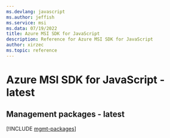 ```yaml
---
ms.devlang: javascript
ms.author: jeffish
ms.service: msi
ms.data: 07/19/2022
title: Azure MSI SDK for JavaScript
description: Reference for Azure MSI SDK for JavaScript
author: xirzec
ms.topic: reference
---
```

# Azure MSI SDK for JavaScript - latest

## Management packages - latest
[!INCLUDE [mgmt-packages](msi-mgmt-index.md)]

